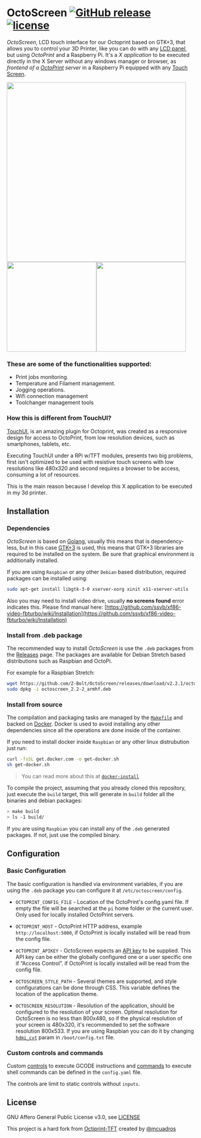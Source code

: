 # OctoScreen [![GitHub release](https://img.shields.io/github/release/Z-Bolt/OctoScreen.svg)](https://github.com/Z-Bolt/OctoScreen/releases) [![license](https://img.shields.io/github/license/Z-Bolt/OctoScreen.svg)]()

_OctoScreen_, LCD touch interface for our Octoprint based on GTK+3, that allows you to control your 3D Printer, like you can do with any [LCD panel](http://reprap.org/wiki/RepRapTouch), but using _OctoPrint_ and a Raspberry Pi. It's a _X application_ to be executed directly in the X Server without any windows
manager or browser, as _frontend of a [OctoPrint](http://octoprint.org) server_ in a Raspberry Pi
equipped with any [Touch Screen](https://www.waveshare.com/wiki/4.3inch_HDMI_LCD_(B)).

<img width="480" src="https://user-images.githubusercontent.com/390214/60487814-ef9d1a00-9ca8-11e9-9c48-31bf54a5488d.png" />
<img width="240" src="https://user-images.githubusercontent.com/390214/60277300-f4a74580-9905-11e9-8b88-f6cc35533c2a.png" /><img width="240" src="https://user-images.githubusercontent.com/390214/60277572-84e58a80-9906-11e9-8334-202544f0191d.png" />

### These are some of the functionalities supported:

- Print jobs monitoring.
- Temperature and Filament management.
- Jogging operations.
- Wifi connection management
- Toolchanger management tools

### How this is different from TouchUI?

[TouchUI](http://plugins.octoprint.org/plugins/touchui/), is an amazing plugin
for Octoprint, was created as a responsive design for access to OctoPrint,
from low resolution devices, such as smartphones, tablets, etc.

Executing TouchUI under a RPi w/TFT modules, presents two big problems,
first isn't optimized to be used with resistive touch screens with low resolutions
like 480x320 and second requires a browser to be access, consuming a lot of
resources.

This is the main reason because I develop this X application to be executed
in my 3d printer.

Installation
------------

### Dependencies

*OctoScreen* is based on [Golang](golang.org), usually this means that is
dependency-less, but in this case [GTK+3](https://developer.gnome.org/gtk3/3.0/gtk.html)
is used, this means that GTK+3 libraries are required to be installed on
the system. Be sure that graphical environment is additionally installed.

If you are using `Raspbian` or any other `Debian` based distribution, required packages can
be installed using:

```sh
sudo apt-get install libgtk-3-0 xserver-xorg xinit x11-xserver-utils
```
Also you may need to install video drive, usually **no screens found** error indicates this. Please find manual here:
[https://github.com/ssvb/xf86-video-fbturbo/wiki/Installation](https://github.com/ssvb/xf86-video-fbturbo/wiki/Installation)


### Install from .deb package

The recommended way to install *OctoScreen* is use the `.deb` packages
from the [Releases](https://github.com/Z-Bolt/OctoScreen/releases) page. The packages
are available for Debian Stretch based distributions such as Raspbian and OctoPi.

For example for a Raspbian Stretch:
```sh
wget https://github.com/Z-Bolt/OctoScreen/releases/download/v2.2.1/octoscreen_2.2-2_armhf.deb
sudo dpkg -i octoscreen_2.2-2_armhf.deb
```

### Install from source

The compilation and packaging tasks are managed by the [`Makefile`](Makefile)
and backed on [Docker](Dockerfile). Docker is used to avoid installing any other
dependencies since all the operations are done inside of the container.

If you need to install docker inside `Raspbian` or any other linux distrubution
just run:

```sh
curl -fsSL get.docker.com -o get-docker.sh
sh get-docker.sh
```

> You can read more about this at [`docker-install`](https://github.com/docker/docker-install)

To compile the project, assuming that you already cloned this repository, just
execute the `build` target, this will generate in `build` folder all the binaries
and debian packages:

```sh
> make build
> ls -1 build/
```

If you are using `Raspbian` you can install any of the `.deb` generated packages.
If not, just use the compiled binary.

Configuration
-------------

### Basic Configuration

The basic configuration is handled via environment variables, if you are using
the `.deb` package you can configure it at `/etc/octoscreen/config`.

- `OCTOPRINT_CONFIG_FILE` - Location of the OctoPrint's config.yaml file. If empty the file will be searched at the `pi` home folder or the current user. Only used for locally installed OctoPrint servers.

- `OCTOPRINT_HOST` - OctoPrint HTTP address, example `http://localhost:5000`, if OctoPrint is locally installed will be read from the config file.

- `OCTOPRINT_APIKEY` - OctoScreen expects an [API key]( http://docs.octoprint.org/en/master/api/general.html) to be supplied. This API key can be either the globally configured one or a user specific one if “Access Control”. if OctoPrint is locally installed will be read from the config file.

- `OCTOSCREEN_STYLE_PATH` - Several themes are supported, and style configurations can be done through CSS. This variable defines the location of the application theme.

- `OCTOSCREEN_RESOLUTION` -  Resolution of the application, should be configured to the resolution of your screen. Optimal resolution for OctoScreen is no less than 800x480, so if the physical resolution of your screen is 480x320, it's recommended to set the software resolution 800x533. If you are using Raspbian you can do it by changing [`hdmi_cvt`](https://www.raspberrypi.org/documentation/configuration/config-txt/video.md) param in `/boot/config.txt` file.


### Custom controls and commands

Custom [controls](http://docs.octoprint.org/en/master/configuration/config_yaml.html#controls) to execute GCODE instructions and [commands](http://docs.octoprint.org/en/master/configuration/config_yaml.html#system) to execute shell commands can be defined in the `config.yaml` file.

The controls are limit to static controls without `inputs`.

License
-------

GNU Affero General Public License v3.0, see [LICENSE](LICENSE)

This project is a hard fork from [Octiprint-TFT](https://github.com/mcuadros/OctoPrint-TFT) created by [@mcuadros](https://github.com/mcuadros/OctoPrint-TFT)

